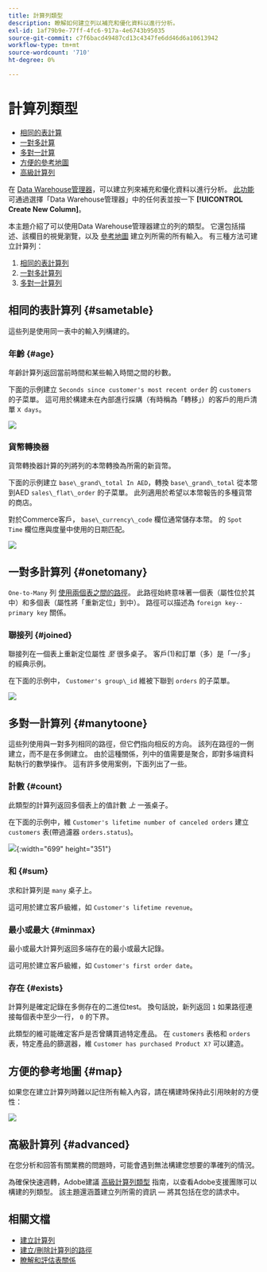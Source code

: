 ```yaml
---
title: 計算列類型
description: 瞭解如何建立列以補充和優化資料以進行分析。
exl-id: 1af79b9e-77ff-4fc6-917a-4e6743b95035
source-git-commit: c7f6bacd49487cd13c4347fe6dd46d6a10613942
workflow-type: tm+mt
source-wordcount: '710'
ht-degree: 0%

---
```


# 計算列類型

* [相同的表計算](#sametable)
* [一對多計算](#onetomany)
* [多對一計算](#manytoone)
* [方便的參考地圖](#map)
* [高級計算列](#advanced)

在 [Data Warehouse管理器](../data-warehouse-mgr/tour-dwm.md)，可以建立列來補充和優化資料以進行分析。 [此功能](../data-warehouse-mgr/creating-calculated-columns.md) 可通過選擇「Data Warehouse管理器」中的任何表並按一下 **[!UICONTROL Create New Column]**。

本主題介紹了可以使用Data Warehouse管理器建立的列的類型。 它還包括描述、該欄目的視覺瀏覽，以及 [參考地圖](#map) 建立列所需的所有輸入。 有三種方法可建立計算列：

1. [相同的表計算列](#sametable)
1. [一對多計算列](#onetomany)
1. [多對一計算列](#manytoone)

## 相同的表計算列 {#sametable}

這些列是使用同一表中的輸入列構建的。

### 年齡 {#age}

年齡計算列返回當前時間和某些輸入時間之間的秒數。

下面的示例建立 `Seconds since customer's most recent order` 的 `customers` 的子菜單。 這可用於構建未在內部進行採購（有時稱為「轉移」）的客戶的用戶清單 `X days`。

![](../../assets/age.gif)

### 貨幣轉換器

貨幣轉換器計算的列將列的本幣轉換為所需的新貨幣。

下面的示例建立 `base\_grand\_total In AED`，轉換 `base\_grand\_total` 從本幣到AED `sales\_flat\_order` 的子菜單。 此列適用於希望以本幣報告的多種貨幣的商店。

對於Commerce客戶， `base\_currency\_code` 欄位通常儲存本幣。 的 `Spot Time` 欄位應與度量中使用的日期匹配。

![](../../assets/currency_converter.png)

## 一對多計算列 {#onetomany}

`One-to-Many` 列 [使用兩個表之間的路徑](../../data-analyst/data-warehouse-mgr/create-paths-calc-columns.md)。 此路徑始終意味著一個表（屬性位於其中）和多個表（屬性將「重新定位」到中）。 路徑可以描述為 `foreign key--primary key` 關係。

### 聯接列 {#joined}

聯接列在一個表上重新定位屬性 *至* 很多桌子。 客戶(1)和訂單（多）是「一/多」的經典示例。

在下面的示例中， `Customer's group\_id` 維被下聯到 `orders` 的子菜單。

![](../../assets/joined_column.gif)

## 多對一計算列 {#manytoone}

這些列使用與一對多列相同的路徑，但它們指向相反的方向。 該列在路徑的一側建立，而不是在多側建立。 由於這種關係，列中的值需要是聚合，即對多端資料點執行的數學操作。 這有許多使用案例，下面列出了一些。

### 計數 {#count}

此類型的計算列返回多個表上的值計數 *上* 一張桌子。

在下面的示例中，維 `Customer's lifetime number of canceled orders` 建立 `customers` 表(帶過濾器 `orders.status`)。

![](../../assets/many_to_one.gif){:width=&quot;699&quot; height=&quot;351&quot;}

### 和 {#sum}

求和計算列是 `many` 桌子上。

這可用於建立客戶級維，如 `Customer's lifetime revenue`。

### 最小或最大 {#minmax}

最小或最大計算列返回多端存在的最小或最大記錄。

這可用於建立客戶級維，如 `Customer's first order date`。

### 存在 {#exists}

計算列是確定記錄在多側存在的二進位test。 換句話說，新列返回 `1` 如果路徑連接每個表中至少一行， `0` 的下界。

此類型的維可能確定客戶是否曾購買過特定產品。 在 `customers` 表格和 `orders` 表，特定產品的篩選器，維 `Customer has purchased Product X?` 可以建造。

## 方便的參考地圖 {#map}

如果您在建立計算列時難以記住所有輸入內容，請在構建時保持此引用映射的方便性：

![](../../assets/merged_reference_map.png)

## 高級計算列 {#advanced}

在您分析和回答有關業務的問題時，可能會遇到無法構建您想要的準確列的情況。

為確保快速週轉，Adobe建議 [高級計算列類型](../../data-analyst/data-warehouse-mgr/adv-calc-columns.md) 指南，以查看Adobe支援團隊可以構建的列類型。 該主題還涵蓋建立列所需的資訊 — 將其包括在您的請求中。

## 相關文檔

* [建立計算列](../../data-analyst/data-warehouse-mgr/creating-calculated-columns.md)
* [建立/刪除計算列的路徑](../../data-analyst/data-warehouse-mgr/create-paths-calc-columns.md)
* [瞭解和評估表關係](../../data-analyst/data-warehouse-mgr/table-relationships.md)
